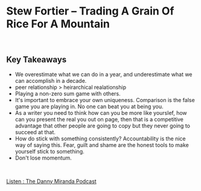# Stew Fortier – Trading A Grain Of Rice For A Mountain
<br>

## Key Takeaways <br>

* We overestimate what we can do in a year, and underestimate what we can accomplish in a decade.
* peer relationship > heirarchical realationship
* Playing a non-zero sum game with others.
* It's important to embrace your own uniqueness. Comparison is the false game you are playing in. No one can beat you at being you.
* As a writer you need to think how can you be more like yourslef, how can you present the real you out on page, then that is a competitive advantage that other people are going to copy but they never going to succeed at that.
* How do stick with something consistently? Accountability is the nice way of saying this. Fear, guilt and shame are the honest tools to make yourself stick to something.
* Don't lose momentum.

<br>

[Listen : The Danny Miranda Podcast](https://dannymiranda.com/018-stew-fortier/)

